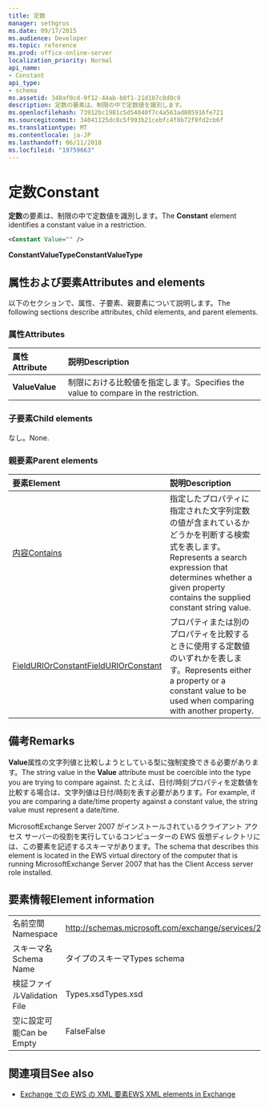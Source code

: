 ```yaml
---
title: 定数
manager: sethgros
ms.date: 09/17/2015
ms.audience: Developer
ms.topic: reference
ms.prod: office-online-server
localization_priority: Normal
api_name:
- Constant
api_type:
- schema
ms.assetid: 340af0cd-9f12-44ab-b8f1-21d107c8d0c9
description: 定数の要素は、制限の中で定数値を識別します。
ms.openlocfilehash: 73912bc1981c5d54040f7c4a563ad805916fe721
ms.sourcegitcommit: 34041125dc8c5f993b21cebfc4f8b72f0fd2cb6f
ms.translationtype: MT
ms.contentlocale: ja-JP
ms.lasthandoff: 06/11/2018
ms.locfileid: "19759663"
---
```

# <a name="constant"></a><span data-ttu-id="b24d2-103">定数</span><span class="sxs-lookup"><span data-stu-id="b24d2-103">Constant</span></span>

<span data-ttu-id="b24d2-104">**定数**の要素は、制限の中で定数値を識別します。</span><span class="sxs-lookup"><span data-stu-id="b24d2-104">The **Constant** element identifies a constant value in a restriction.</span></span> 
  
```xml
<Constant Value="" />
```

 <span data-ttu-id="b24d2-105">**ConstantValueType**</span><span class="sxs-lookup"><span data-stu-id="b24d2-105">**ConstantValueType**</span></span>
## <a name="attributes-and-elements"></a><span data-ttu-id="b24d2-106">属性および要素</span><span class="sxs-lookup"><span data-stu-id="b24d2-106">Attributes and elements</span></span>

<span data-ttu-id="b24d2-107">以下のセクションで、属性、子要素、親要素について説明します。</span><span class="sxs-lookup"><span data-stu-id="b24d2-107">The following sections describe attributes, child elements, and parent elements.</span></span>
  
### <a name="attributes"></a><span data-ttu-id="b24d2-108">属性</span><span class="sxs-lookup"><span data-stu-id="b24d2-108">Attributes</span></span>

|<span data-ttu-id="b24d2-109">**属性**</span><span class="sxs-lookup"><span data-stu-id="b24d2-109">**Attribute**</span></span>|<span data-ttu-id="b24d2-110">**説明**</span><span class="sxs-lookup"><span data-stu-id="b24d2-110">**Description**</span></span>|
|:-----|:-----|
|<span data-ttu-id="b24d2-111">**Value**</span><span class="sxs-lookup"><span data-stu-id="b24d2-111">**Value**</span></span> <br/> |<span data-ttu-id="b24d2-112">制限における比較値を指定します。</span><span class="sxs-lookup"><span data-stu-id="b24d2-112">Specifies the value to compare in the restriction.</span></span>  <br/> |
   
### <a name="child-elements"></a><span data-ttu-id="b24d2-113">子要素</span><span class="sxs-lookup"><span data-stu-id="b24d2-113">Child elements</span></span>

<span data-ttu-id="b24d2-114">なし。</span><span class="sxs-lookup"><span data-stu-id="b24d2-114">None.</span></span>
  
### <a name="parent-elements"></a><span data-ttu-id="b24d2-115">親要素</span><span class="sxs-lookup"><span data-stu-id="b24d2-115">Parent elements</span></span>

|<span data-ttu-id="b24d2-116">**要素**</span><span class="sxs-lookup"><span data-stu-id="b24d2-116">**Element**</span></span>|<span data-ttu-id="b24d2-117">**説明**</span><span class="sxs-lookup"><span data-stu-id="b24d2-117">**Description**</span></span>|
|:-----|:-----|
|[<span data-ttu-id="b24d2-118">内容</span><span class="sxs-lookup"><span data-stu-id="b24d2-118">Contains</span></span>](contains.md) <br/> |<span data-ttu-id="b24d2-119">指定したプロパティに指定された文字列定数の値が含まれているかどうかを判断する検索式を表します。</span><span class="sxs-lookup"><span data-stu-id="b24d2-119">Represents a search expression that determines whether a given property contains the supplied constant string value.</span></span>  <br/> |
|[<span data-ttu-id="b24d2-120">FieldURIOrConstant</span><span class="sxs-lookup"><span data-stu-id="b24d2-120">FieldURIOrConstant</span></span>](fielduriorconstant.md) <br/> |<span data-ttu-id="b24d2-121">プロパティまたは別のプロパティを比較するときに使用する定数値のいずれかを表します。</span><span class="sxs-lookup"><span data-stu-id="b24d2-121">Represents either a property or a constant value to be used when comparing with another property.</span></span>  <br/> |
   
## <a name="remarks"></a><span data-ttu-id="b24d2-122">備考</span><span class="sxs-lookup"><span data-stu-id="b24d2-122">Remarks</span></span>

<span data-ttu-id="b24d2-123">**Value**属性の文字列値と比較しようとしている型に強制変換できる必要があります。</span><span class="sxs-lookup"><span data-stu-id="b24d2-123">The string value in the **Value** attribute must be coercible into the type you are trying to compare against.</span></span> <span data-ttu-id="b24d2-124">たとえば、日付/時刻プロパティを定数値を比較する場合は、文字列値は日付/時刻を表す必要があります。</span><span class="sxs-lookup"><span data-stu-id="b24d2-124">For example, if you are comparing a date/time property against a constant value, the string value must represent a date/time.</span></span> 
  
<span data-ttu-id="b24d2-125">MicrosoftExchange Server 2007 がインストールされているクライアント アクセス サーバーの役割を実行しているコンピューターの EWS 仮想ディレクトリには、この要素を記述するスキーマがあります。</span><span class="sxs-lookup"><span data-stu-id="b24d2-125">The schema that describes this element is located in the EWS virtual directory of the computer that is running MicrosoftExchange Server 2007 that has the Client Access server role installed.</span></span>
  
## <a name="element-information"></a><span data-ttu-id="b24d2-126">要素情報</span><span class="sxs-lookup"><span data-stu-id="b24d2-126">Element information</span></span>

|||
|:-----|:-----|
|<span data-ttu-id="b24d2-127">名前空間</span><span class="sxs-lookup"><span data-stu-id="b24d2-127">Namespace</span></span>  <br/> |http://schemas.microsoft.com/exchange/services/2006/types  <br/> |
|<span data-ttu-id="b24d2-128">スキーマ名</span><span class="sxs-lookup"><span data-stu-id="b24d2-128">Schema Name</span></span>  <br/> |<span data-ttu-id="b24d2-129">タイプのスキーマ</span><span class="sxs-lookup"><span data-stu-id="b24d2-129">Types schema</span></span>  <br/> |
|<span data-ttu-id="b24d2-130">検証ファイル</span><span class="sxs-lookup"><span data-stu-id="b24d2-130">Validation File</span></span>  <br/> |<span data-ttu-id="b24d2-131">Types.xsd</span><span class="sxs-lookup"><span data-stu-id="b24d2-131">Types.xsd</span></span>  <br/> |
|<span data-ttu-id="b24d2-132">空に設定可能</span><span class="sxs-lookup"><span data-stu-id="b24d2-132">Can be Empty</span></span>  <br/> |<span data-ttu-id="b24d2-133">False</span><span class="sxs-lookup"><span data-stu-id="b24d2-133">False</span></span>  <br/> |
   
## <a name="see-also"></a><span data-ttu-id="b24d2-134">関連項目</span><span class="sxs-lookup"><span data-stu-id="b24d2-134">See also</span></span>



- [<span data-ttu-id="b24d2-135">Exchange での EWS の XML 要素</span><span class="sxs-lookup"><span data-stu-id="b24d2-135">EWS XML elements in Exchange</span></span>](ews-xml-elements-in-exchange.md)

